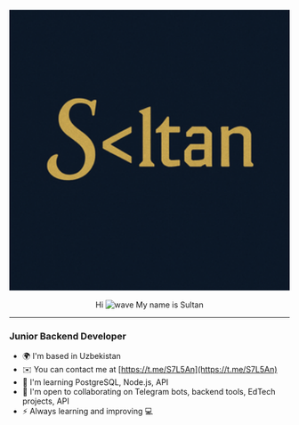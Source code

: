 <p align="center">
  <a href="https://t.me/S7L5An">
    <img src="./assets/TheSultan.png" alt="Sultan Banner" width="900">
  </a>
</p>

<p align="center">
  Hi <img src="https://user-images.githubusercontent.com/18350557/176309783-0785949b-9127-417c-8b55-ab5a4333674e.gif" alt="wave" width="25" style="margin-bottom: -5px;"> My name is Sultan
</p>

---

### Junior Backend Developer

* 🌍  I'm based in Uzbekistan
* ✉️  You can contact me at [https://t.me/S7L5An](https://t.me/S7L5An)
* 🧠  I'm learning PostgreSQL, Node.js, API
* 🤝  I'm open to collaborating on Telegram bots, backend tools, EdTech projects, API
* ⚡  Always learning and improving 💻 